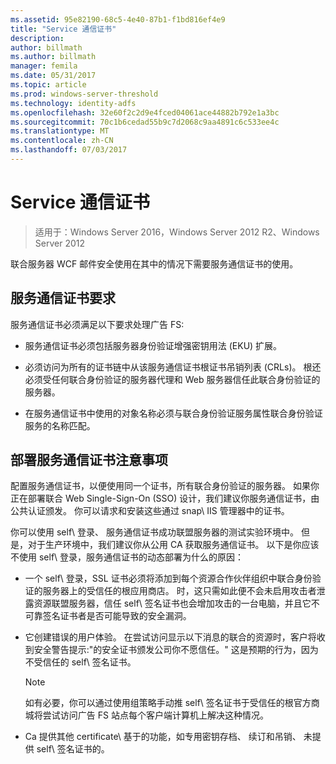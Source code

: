 ```yaml
---
ms.assetid: 95e82190-68c5-4e40-87b1-f1bd816ef4e9
title: "Service 通信证书"
description: 
author: billmath
ms.author: billmath
manager: femila
ms.date: 05/31/2017
ms.topic: article
ms.prod: windows-server-threshold
ms.technology: identity-adfs
ms.openlocfilehash: 32e60f2c2d9e4fced04061ace44882b792e1a3bc
ms.sourcegitcommit: 70c1b6cedad55b9c7d2068c9aa4891c6c533ee4c
ms.translationtype: MT
ms.contentlocale: zh-CN
ms.lasthandoff: 07/03/2017
---
```

# <a name="service-communications-certificates"></a>Service 通信证书

>适用于：Windows Server 2016，Windows Server 2012 R2、Windows Server 2012

联合服务器 WCF 邮件安全使用在其中的情况下需要服务通信证书的使用。  
  
## <a name="service-communication-certificate-requirements"></a>服务通信证书要求  
服务通信证书必须满足以下要求处理广告 FS:  
  
-   服务通信证书必须包括服务器身份验证增强密钥用法 \(EKU\) 扩展。  
  
-   必须访问为所有的证书链中从该服务通信证书根证书吊销列表 \(CRLs\)。 根还必须受任何联合身份验证的服务器代理和 Web 服务器信任此联合身份验证的服务器。  
  
-   在服务通信证书中使用的对象名称必须与联合身份验证服务属性联合身份验证服务的名称匹配。  
  
## <a name="deployment-considerations-for-service-communication-certificates"></a>部署服务通信证书注意事项  
配置服务通信证书，以便使用同一个证书，所有联合身份验证的服务器。 如果你正在部署联合 Web Single\-Sign\-On \(SSO\) 设计，我们建议你服务通信证书，由公共认证颁发。 你可以请求和安装这些通过 snap\ IIS 管理器中的证书。  
  
你可以使用 self\ 登录、 服务通信证书成功联盟服务器的测试实验环境中。 但是，对于生产环境中，我们建议你从公用 CA 获取服务通信证书。 以下是你应该不使用 self\ 登录，服务通信证书的动态部署为什么的原因：  
  
-   一个 self\ 登录，SSL 证书必须将添加到每个资源合作伙伴组织中联合身份验证的服务器上的受信任的根应用商店。 时，这只需如此便不会未启用攻击者泄露资源联盟服务器，信任 self\ 签名证书也会增加攻击的一台电脑，并且它不可靠签名证书者是否可能导致的安全漏洞。  
  
-   它创建错误的用户体验。 在尝试访问显示以下消息的联合的资源时，客户将收到安全警告提示:"的安全证书颁发公司你不愿信任。" 这是预期的行为，因为不受信任的 self\ 签名证书。  
  
    > [!NOTE]  
    > 如有必要，你可以通过使用组策略手动推 self\ 签名证书于受信任的根官方商城将尝试访问广告 FS 站点每个客户端计算机上解决这种情况。  
  
-   Ca 提供其他 certificate\ 基于的功能，如专用密钥存档、 续订和吊销、 未提供 self\ 签名证书的。  
  

